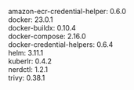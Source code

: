 amazon-ecr-credential-helper: 0.6.0 <br/>
docker: 23.0.1 <br/>
docker-buildx: 0.10.4 <br/>
docker-compose: 2.16.0 <br/>
docker-credential-helpers: 0.6.4 <br/>
helm: 3.11.1 <br/>
kuberlr: 0.4.2 <br/>
nerdctl: 1.2.1 <br/>
trivy: 0.38.1 <br/>
